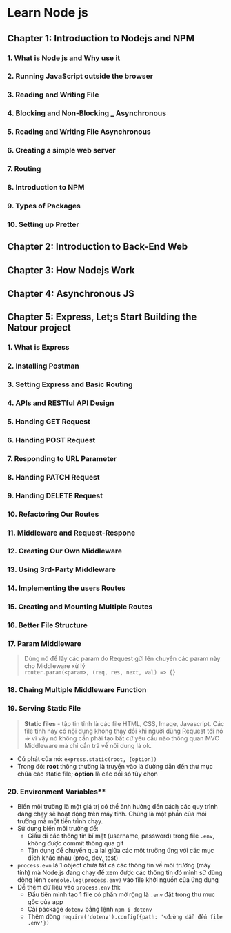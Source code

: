 # Learn Node js

## Chapter 1: Introduction to Nodejs and NPM

### 1. What is Node js and Why use it

### 2. Running JavaScript outside the browser

### 3. Reading and Writing File

### 4. Blocking and Non-Blocking _ Asynchronous

### 5. Reading and Writing File Asynchronous

### 6. Creating a simple web server

### 7. Routing

### 8. Introduction to NPM

### 9. Types of Packages

### 10. Setting up Pretter

## Chapter 2: Introduction to Back-End Web

## Chapter 3: How Nodejs Work

## Chapter 4: Asynchronous JS

## Chapter 5: Express, Let;s Start Building the Natour project
### 1. What is Express

### 2. Installing Postman

### 3. Setting Express and Basic Routing

### 4. APIs and RESTful API Design

### 5. Handing GET Request

### 6. Handing POST Request

### 7. Responding to URL Parameter

### 8. Handing PATCH Request

### 9. Handing DELETE Request

### 10. Refactoring Our Routes

### 11. Middleware and Request-Respone

### 12. Creating Our Own Middleware

### 13. Using 3rd-Party Middleware

### 14. Implementing the users Routes

### 15. Creating and Mounting Multiple Routes

### 16. Better File Structure

### 17. Param Middleware
  > Dùng nó để lấy các param do Request gửi lên chuyển các param này cho Middleware xử lý <br>
  `router.param(<param>, (req, res, next, val) => {}`
### 18. Chaing Multiple Middleware Function 
### 19. Serving Static File
  > **Static files** - tập tin tĩnh là các file HTML, CSS, Image, Javascript. Các file tĩnh này có nội dung không thay đổi khi người dùng Request tới nó => vì vậy nó không cần phải tạo bất cứ yêu cầu nào thông quan MVC Middleware mà chỉ cần trả về nôi dung là ok. <br>
  * Cú phát của nó: `express.static(root, [option])`<br>
  * Trong đó: **root** thông thường là truyền vào là đường dẫn đến thư mục chứa các static file; **option** là các đối só tùy chọn
### 20. Environment Variables**
  - Biến môi trường là một giá trị có thể ảnh hưởng đến cách các quy trình đang chạy sẽ hoạt động trên máy tính. Chúng là một phần của môi trường mà một tiến trình chạy.
  - Sử dụng biến môi trường để:<br>
    - Giấu đi các thông tin bí mật (username, password) trong file `.env`, không được commit thông qua git
    - Tận dụng để chuyển qua lại giữa các môt trường ứng với các mục đích khác nhau (proc, dev, test)
  - `process.evn` là 1 object chứa tất cả các thông tin về môi trường (máy tính) mà Node.js đang chạy để xem được các thông tin đó mình sử dùng dòng lệnh `console.log(process.env)` vào file khởi nguồn của ứng dụng<br>
  - Để thêm dữ liệu vào `process.env` thì:<br>
    - Đầu tiên mình tạo 1 file có phần mở rộng là `.env` đặt trong thư mục gốc của app
    - Cài package `dotenv` bằng lệnh `npm i dotenv`
    - Thêm dòng `require('dotenv').config({path: '<đường dẫn đến file .env'})`

